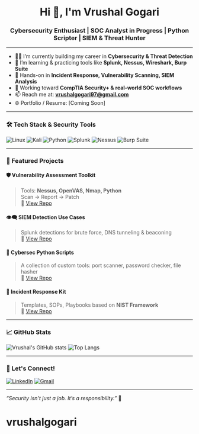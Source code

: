 <h1 align="center">Hi 👋, I'm Vrushal Gogari</h1>
<h3 align="center">Cybersecurity Enthusiast | SOC Analyst in Progress | Python Scripter | SIEM & Threat Hunter</h3>

---

- 👨‍💻 I’m currently building my career in **Cybersecurity & Threat Detection**
- 🌱 I’m learning & practicing tools like **Splunk, Nessus, Wireshark, Burp Suite**
- 🔭 Hands-on in **Incident Response, Vulnerability Scanning, SIEM Analysis**
- 🧠 Working toward **CompTIA Security+ & real-world SOC workflows**
- 📫 Reach me at: **vrushalgogari97@gmail.com**
- 🌐 Portfolio / Resume: [Coming Soon]

---

### 🛠️ Tech Stack & Security Tools

![Linux](https://img.shields.io/badge/Linux-000?style=for-the-badge&logo=linux)
![Kali](https://img.shields.io/badge/Kali-Blue?style=for-the-badge&logo=kalilinux)
![Python](https://img.shields.io/badge/Python-3670A0?style=for-the-badge&logo=python)
![Splunk](https://img.shields.io/badge/Splunk-000000?style=for-the-badge&logo=splunk)
![Nessus](https://img.shields.io/badge/Nessus-29ABE2?style=for-the-badge)
![Burp Suite](https://img.shields.io/badge/Burp_Suite-orange?style=for-the-badge)

---

### 📂 Featured Projects

#### 🛡️ Vulnerability Assessment Toolkit
> Tools: **Nessus, OpenVAS, Nmap, Python**  
Scan → Report → Patch  
🔗 [View Repo](https://github.com/yourusername/vuln-assessment-lab)

#### 👁️‍🗨️ SIEM Detection Use Cases
> Splunk detections for brute force, DNS tunneling & beaconing  
🔗 [View Repo](https://github.com/yourusername/splunk-detection-lab)

#### 🐍 Cybersec Python Scripts
> A collection of custom tools: port scanner, password checker, file hasher  
🔗 [View Repo](https://github.com/yourusername/cybersec-tools)

#### 📜 Incident Response Kit
> Templates, SOPs, Playbooks based on **NIST Framework**  
🔗 [View Repo](https://github.com/yourusername/incident-response-kit)

---

### 📈 GitHub Stats

![Vrushal's GitHub stats](https://github-readme-stats.vercel.app/api?username=yourusername&show_icons=true&theme=tokyonight)
![Top Langs](https://github-readme-stats.vercel.app/api/top-langs/?username=yourusername&layout=compact&theme=tokyonight)

---

### 💬 Let's Connect!

[![LinkedIn](https://img.shields.io/badge/LinkedIn-blue?style=for-the-badge&logo=linkedin)](https://linkedin.com/in/yourusername)
[![Gmail](https://img.shields.io/badge/Gmail-Red?style=for-the-badge&logo=gmail)](mailto:vrushalgogari97@gmail.com)

---

_“Security isn’t just a job. It’s a responsibility.”_ 🔐
# vrushalgogari

